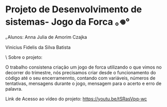 # Projeto de Desenvolvimento de sistemas- Jogo da Forca ｡𖦹°
｡Alunos:
Anna Julia de Amorim Czajka 

Vinicius Fidelis da Silva Batista

\\ Sobre o projeto:

O trabalho consistena criação um jogo de forca utilizando o que vimos no decorrer do trimestre, nós precisamos criar desde o funcionamento do código até o seu encerramennto, contando com variáveis, números de tentativas, mensagens durante o jogo, mensagem para o acerto e erro de palavra.

Link de Acesso ao vídeo do projeto: https://youtu.be/tSRasVpq-wc

